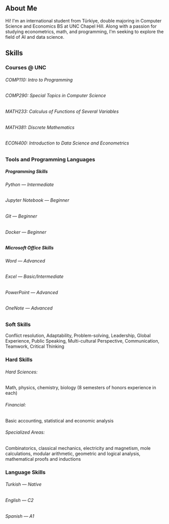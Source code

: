 ## About Me
Hi! I'm an international student from Türkiye, double majoring in Computer Science and Economics BS at UNC Chapel Hill. Along with a passion for studying econometrics, math, and programming, I'm seeking to explore the field of AI and data science. 

## Skills
### Courses @ UNC
###### COMP110: Intro to Programming
###### COMP290: Special Topics in Computer Science
###### MATH233: Calculus of Functions of Several Variables
###### MATH381: Discrete Mathematics
###### ECON400: Introduction to Data Science and Econometrics


### Tools and Programming Languages
##### Programming Skills
###### Python — Intermediate
###### Jupyter Notebook — Beginner
###### Git — Beginner
###### Docker — Beginner

##### Microsoft Office Skills
###### Word — Advanced
###### Excel — Basic/Intermediate 
###### PowerPoint — Advanced
###### OneNote — Advanced


### Soft Skills
Conflict resolution, Adaptability, Problem-solving, Leadership, Global Experience, Public Speaking, Multi-cultural Perspective, Communication, Teamwork, Critical Thinking

### Hard Skills
###### Hard Sciences:
Math, physics, chemistry, biology (8 semesters of honors experience in each)
###### Financial:
Basic accounting, statistical and economic analysis
###### Specialized Areas:
Combinatorics, classical mechanics, electricity and magnetism, mole calculations, modular arithmetic, geometric and logical analysis, mathematical proofs and inductions

### Language Skills
###### Turkish — Native
###### English — C2
###### Spanish — A1
